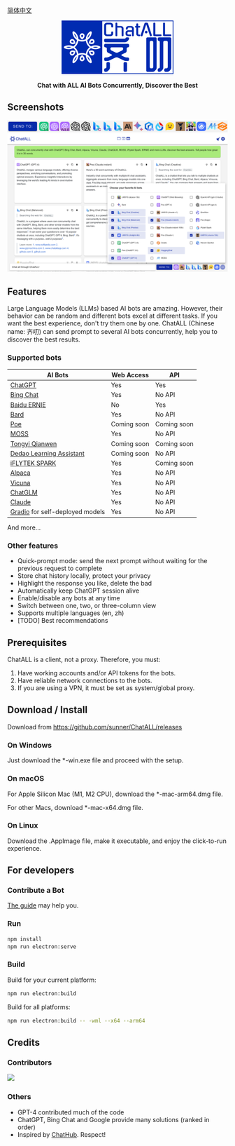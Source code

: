 [简体中文](README_ZH-CN.md)

<div align="center">
   <img src="src/assets/logo-cover.png" width=256></img>
   <p><strong>Chat with ALL AI Bots Concurrently, Discover the Best</strong></p>
</div>

## Screenshots

![Screenshot](screenshots/screenshot-2.png?raw=true)
![Screenshot](screenshots/screenshot-1.png?raw=true)

## Features

Large Language Models (LLMs) based AI bots are amazing. However, their behavior can be random and different bots excel at different tasks. If you want the best experience, don't try them one by one. ChatALL (Chinese name: 齐叨) can send prompt to several AI bots concurrently, help you to discover the best results.

### Supported bots

| AI Bots                                                      | Web Access  | API         |
| ------------------------------------------------------------ | ----------- | ----------- |
| [ChatGPT](https://chat.openai.com)                           | Yes         | Yes         |
| [Bing Chat](https://www.bing.com/new)                        | Yes         | No API      |
| [Baidu ERNIE](https://yiyan.baidu.com/)                      | No          | Yes         |
| [Bard](https://bard.google.com/)                             | Yes         | No API      |
| [Poe](https://poe.com/)                                      | Coming soon | Coming soon |
| [MOSS](https://moss.fastnlp.top/)                            | Yes         | No API      |
| [Tongyi Qianwen](http://tongyi.aliyun.com/)                  | Coming soon | Coming soon |
| [Dedao Learning Assistant](https://ai.dedao.cn/)             | Coming soon | No API      |
| [iFLYTEK SPARK](http://xinghuo.xfyun.cn/)                    | Yes         | Coming soon |
| [Alpaca](https://crfm.stanford.edu/2023/03/13/alpaca.html)   | Yes         | No API      |
| [Vicuna](https://lmsys.org/blog/2023-03-30-vicuna/)          | Yes         | No API      |
| [ChatGLM](https://chatglm.cn/blog)                           | Yes         | No API      |
| [Claude](https://www.anthropic.com/index/introducing-claude) | Yes         | No API      |
| [Gradio](https://gradio.app/) for self-deployed models       | Yes         | No API      |

And more...

### Other features

- Quick-prompt mode: send the next prompt without waiting for the previous request to complete
- Store chat history locally, protect your privacy
- Highlight the response you like, delete the bad
- Automatically keep ChatGPT session alive
- Enable/disable any bots at any time
- Switch between one, two, or three-column view
- Supports multiple languages (en, zh)
- [TODO] Best recommendations

## Prerequisites

ChatALL is a client, not a proxy. Therefore, you must:

1. Have working accounts and/or API tokens for the bots.
2. Have reliable network connections to the bots.
3. If you are using a VPN, it must be set as system/global proxy.

## Download / Install

Download from https://github.com/sunner/ChatALL/releases

### On Windows

Just download the \*-win.exe file and proceed with the setup.

### On macOS

For Apple Silicon Mac (M1, M2 CPU), download the \*-mac-arm64.dmg file.

For other Macs, download \*-mac-x64.dmg file.

### On Linux

Download the .AppImage file, make it executable, and enjoy the click-to-run experience.

## For developers

### Contribute a Bot

[The guide](https://github.com/sunner/ChatALL/wiki/%E5%A6%82%E4%BD%95%E6%B7%BB%E5%8A%A0%E4%B8%80%E4%B8%AA%E6%96%B0%E7%9A%84-AI-%E5%AF%B9%E8%AF%9D%E6%9C%BA%E5%99%A8%E4%BA%BA) may help you.

### Run

```bash
npm install
npm run electron:serve
```

### Build

Build for your current platform:

```bash
npm run electron:build
```

Build for all platforms:

```bash
npm run electron:build -- -wml --x64 --arm64
```

## Credits

### Contributors

<a href="https://github.com/sunner/ChatALL/graphs/contributors">
  <img src="https://contrib.rocks/image?repo=sunner/ChatALL" />
</a>

### Others

- GPT-4 contributed much of the code
- ChatGPT, Bing Chat and Google provide many solutions (ranked in order)
- Inspired by [ChatHub](https://github.com/chathub-dev/chathub). Respect!
